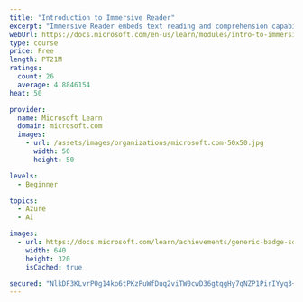 ```yaml
---
title: "Introduction to Immersive Reader"
excerpt: "Immersive Reader embeds text reading and comprehension capabilities into applications, along with functionality for math. Immersive Reader is an inclusively designed tool that implements proven techniques to improve reading comprehension for new readers, language learners, and people with learning differences such as dyslexia. No knowledge of machine learning is required."
webUrl: https://docs.microsoft.com/en-us/learn/modules/intro-to-immersive-reader/
type: course
price: Free
length: PT21M
ratings:
  count: 26
  average: 4.8846154
heat: 50

provider:
  name: Microsoft Learn
  domain: microsoft.com
  images:
    - url: /assets/images/organizations/microsoft.com-50x50.jpg
      width: 50
      height: 50

levels:
  - Beginner

topics:
  - Azure
  - AI

images:
  - url: https://docs.microsoft.com/learn/achievements/generic-badge-social.png
    width: 640
    height: 320
    isCached: true

secured: "NlkDF3KLvrP0g14ko6tPKzPuWfDuq2viTW0cwD36gtqgHy7qNZP1PirIYyq3+b84Aoux0GIeJrMtFUApagjJq/JGkpSpxJCiKeHAylTKf1OMuLNM4+OQ9W0B8Wvk7RhZ2V00wgaD2OCLnTkBahNXnQSRy9uVvR2FxMvDbw54dTNRidCWVt/+th3Szc/LOv3rmoo7Q+vpFkjjAvq9c+JbicfZWbXVB2Hoc6kKnQpWoi4E0zAKzCRnlJ3KNLYgP8xadJgACu5wVCfE0JKJ2310ZP6tOyrTQMmKR9P7vGTUgAz/Yz3DW5ZVdqL35XL6VnnNmdTLiXDV3vWQROtq7mtpG9E8pxfLlMP+6RMGn1DlaiCi5xysroBCg2KOfK2kRDBYNEXrs+P3MgqefRUgkib5y40IFcgYps2ZybVMwJ+Zuao=;+2nQIvLu1mrtOUyEKhk9hg=="
---
```



